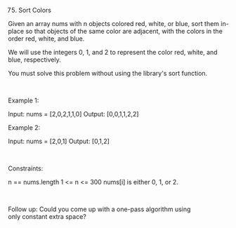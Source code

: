 75. Sort Colors

Given an array nums with n objects colored red, white, or blue, sort them in-place so that objects of the same color are adjacent, with the colors in the order red, white, and blue.

We will use the integers 0, 1, and 2 to represent the color red, white, and blue, respectively.

You must solve this problem without using the library's sort function.

 

Example 1:

Input: nums = [2,0,2,1,1,0]
Output: [0,0,1,1,2,2]


Example 2:

Input: nums = [2,0,1]
Output: [0,1,2]


 

Constraints:

n == nums.length
1 <= n <= 300
nums[i] is either 0, 1, or 2.

 

Follow up: Could you come up with a one-pass algorithm using only constant extra space?